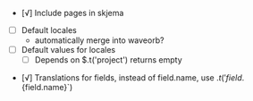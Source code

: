 - [√] Include pages in skjema
- [ ] Default locales
  - automatically merge into waveorb?
- [ ] Default values for locales
  - [ ] Depends on $.t('project') returns empty
- [√] Translations for fields, instead of field.name, use $.t('field.${field.name}`)
